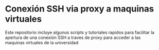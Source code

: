 # Conexión SSH via proxy a maquinas virtuales

Este repositorio incluye algunos scripts y tutoriales rapidos para facilitar la apertura de una conexión SSH a traves de proxy para acceder a las maquinas virtuales de la universidad
